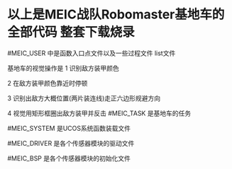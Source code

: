 # 以上是MEIC战队Robomaster基地车的全部代码 整套下载烧录
#MEIC_USER 中是函数入口点文件以及一些过程文件 list文件

基地车的视觉操作是
1 识别敌方装甲颜色 

2 在敌方装甲颜色靠近时停顿

3 识别出敌方大概位置(两片装连线)走正六边形规避方向

4 视觉用矩形框圈出敌方装甲并反击
#MEIC_TASK 是基地车的任务


#MEIC_SYSTEM 是UCOS系统函数装载文件


#MEIC_DRIVER 是各个传感器模块的驱动文件


#MEIC_BSP 是各个传感器模块的初始化文件
